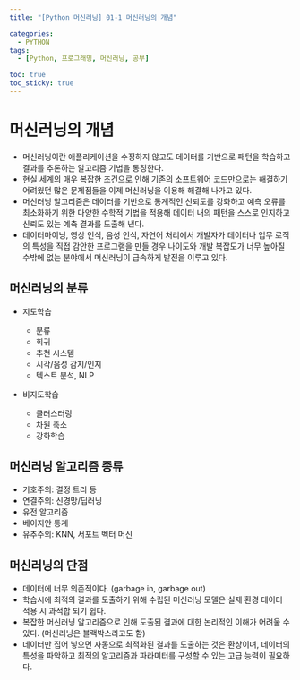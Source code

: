 ```yaml
---
title: "[Python 머신러닝] 01-1 머신러닝의 개념"

categories: 
  - PYTHON
tags:
  - [Python, 프로그래밍, 머신러닝, 공부]

toc: true
toc_sticky: true
---
```


# 머신러닝의 개념

- 머신러닝이란 애플리케이션을 수정하지 않고도 데이터를 기반으로 패턴을 학습하고 결과를 추론하는 알고리즘 기법을 통칭한다.
- 현실 세계의 매우 복잡한 조건으로 인해 기존의 소프트웨어 코드만으로는 해결하기 어려웠던 많은 문제점들을 이제 머신러닝을 이용해 해결해 나가고 있다.
- 머신러닝 알고리즘은 데이터를 기반으로 통계적인 신뢰도를 강화하고 예측 오류를 최소화하기 위한 다양한 수학적 기법을 적용해 데이터 내의 패턴을 스스로 인지하고 신뢰도 있는 예측 결과를 도출해 낸다.
- 데이터마이닝, 영상 인식, 음성 인식, 자연어 처리에서 개발자가 데이터나 업무 로직의 특성을 직접 감안한 프로그램을 만들 경우 나이도와 개발 복잡도가 너무 높아질 수밖에 없는 분야에서 머신러닝이 급속하게 발전을 이루고 있다.

## 머신러닝의 분류

- 지도학습
  - 분류
  - 회귀
  - 추천 시스템
  - 시각/음성 감지/인지
  - 텍스트 분석, NLP

- 비지도학습
  - 클러스터링
  - 차원 축소
  - 강화학습

## 머신러닝 알고리즘 종류

- 기호주의: 결정 트리 등
- 연결주의: 신경망/딥러닝
- 유전 알고리즘
- 베이지안 통계
- 유추주의: KNN, 서포트 벡터 머신

## 머신러닝의 단점

- 데이터에 너무 의존적이다. (garbage in, garbage out)
- 학습시에 최적의 결과를 도출하기 위해 수립된 머신러닝 모델은 실제 환경 데이터 적용 시 과적합 되기 쉽다.
- 복잡한 머신러닝 알고리즘으로 인해 도출된 결과에 대한 논리적인 이해가 어려울 수 있다. (머신러닝은 블랙박스라고도 함)
- 데이터만 집어 넣으면 자동으로 최적화된 결과를 도출하는 것은 환상이며, 데이터의 특성을 파악하고 최적의 알고리즘과 파라미터를 구성할 수 있는 고급 능력이 필요하다.